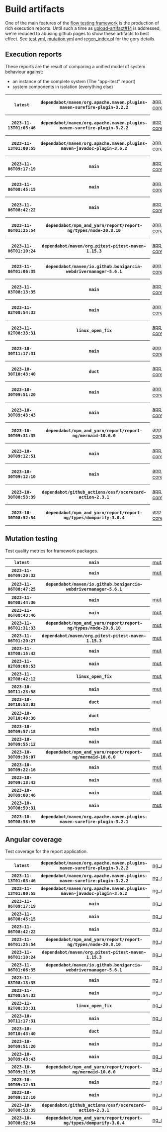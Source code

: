 # Build artifacts

One of the main features of the [flow testing framework](https://github.com/Mastercard/flow) is the production of rich execution reports.
Until such a time as [upload-artifact#14](https://github.com/actions/upload-artifact/issues/14) is addressed, we're reduced to abusing github pages to show these artifacts to best effect.
See [test.yml](https://github.com/Mastercard/flow/blob/main/.github/workflows/test.yml), [mutation.yml](https://github.com/Mastercard/flow/blob/main/.github/workflows/mutation.yml) and [regen_index.pl](https://github.com/Mastercard/flow/blob/pages/regen_index.pl) for the gory details.

## Execution reports

These reports are the result of comparing a unified model of system behaviour against:
 * an instance of the complete system (The "app-itest" report)
 * system components in isolation (everything else)

<!-- start:execution -->
<table>
	<tbody>
		<tr> <th><code>latest</code></th>
			 <th><code>dependabot/maven/org.apache.maven.plugins-maven-surefire-plugin-3.2.2</code></th>
			<td><a href="execution/latest/app-core/target/mctf/latest/index.html">app-core</a></td>
			<td><a href="execution/latest/app-histogram/target/mctf/latest/index.html">app-histogram</a></td>
			<td><a href="execution/latest/app-itest/target/mctf/latest/index.html">app-itest</a></td>
			<td><a href="execution/latest/app-queue/target/mctf/latest/index.html">app-queue</a></td>
			<td><a href="execution/latest/app-store/target/mctf/latest/index.html">app-store</a></td>
			<td><a href="execution/latest/app-ui/target/mctf/latest/index.html">app-ui</a></td>
			<td><a href="execution/latest/app-web-ui/target/mctf/latest/index.html">app-web-ui</a></td>
		</tr>
		<tr> <th><code>2023-11-13T01:03:46</code></th>
			 <th><code>dependabot/maven/org.apache.maven.plugins-maven-surefire-plugin-3.2.2</code></th>
			<td><a href="execution/1699837426/app-core/target/mctf/latest/index.html">app-core</a></td>
			<td><a href="execution/1699837426/app-histogram/target/mctf/latest/index.html">app-histogram</a></td>
			<td><a href="execution/1699837426/app-itest/target/mctf/latest/index.html">app-itest</a></td>
			<td><a href="execution/1699837426/app-queue/target/mctf/latest/index.html">app-queue</a></td>
			<td><a href="execution/1699837426/app-store/target/mctf/latest/index.html">app-store</a></td>
			<td><a href="execution/1699837426/app-ui/target/mctf/latest/index.html">app-ui</a></td>
			<td><a href="execution/1699837426/app-web-ui/target/mctf/latest/index.html">app-web-ui</a></td>
		</tr>
		<tr> <th><code>2023-11-13T01:00:55</code></th>
			 <th><code>dependabot/maven/org.apache.maven.plugins-maven-javadoc-plugin-3.6.2</code></th>
			<td><a href="execution/1699837255/app-core/target/mctf/latest/index.html">app-core</a></td>
			<td><a href="execution/1699837255/app-histogram/target/mctf/latest/index.html">app-histogram</a></td>
			<td><a href="execution/1699837255/app-itest/target/mctf/latest/index.html">app-itest</a></td>
			<td><a href="execution/1699837255/app-queue/target/mctf/latest/index.html">app-queue</a></td>
			<td><a href="execution/1699837255/app-store/target/mctf/latest/index.html">app-store</a></td>
			<td><a href="execution/1699837255/app-ui/target/mctf/latest/index.html">app-ui</a></td>
			<td><a href="execution/1699837255/app-web-ui/target/mctf/latest/index.html">app-web-ui</a></td>
		</tr>
		<tr> <th><code>2023-11-06T09:17:19</code></th>
			 <th><code>main</code></th>
			<td><a href="execution/1699262239/app-core/target/mctf/latest/index.html">app-core</a></td>
			<td><a href="execution/1699262239/app-histogram/target/mctf/latest/index.html">app-histogram</a></td>
			<td><a href="execution/1699262239/app-itest/target/mctf/latest/index.html">app-itest</a></td>
			<td><a href="execution/1699262239/app-queue/target/mctf/latest/index.html">app-queue</a></td>
			<td><a href="execution/1699262239/app-store/target/mctf/latest/index.html">app-store</a></td>
			<td><a href="execution/1699262239/app-ui/target/mctf/latest/index.html">app-ui</a></td>
			<td><a href="execution/1699262239/app-web-ui/target/mctf/latest/index.html">app-web-ui</a></td>
		</tr>
		<tr> <th><code>2023-11-06T08:45:15</code></th>
			 <th><code>main</code></th>
			<td><a href="execution/1699260315/app-core/target/mctf/latest/index.html">app-core</a></td>
			<td><a href="execution/1699260315/app-histogram/target/mctf/latest/index.html">app-histogram</a></td>
			<td><a href="execution/1699260315/app-itest/target/mctf/latest/index.html">app-itest</a></td>
			<td><a href="execution/1699260315/app-queue/target/mctf/latest/index.html">app-queue</a></td>
			<td><a href="execution/1699260315/app-store/target/mctf/latest/index.html">app-store</a></td>
			<td><a href="execution/1699260315/app-ui/target/mctf/latest/index.html">app-ui</a></td>
			<td><a href="execution/1699260315/app-web-ui/target/mctf/latest/index.html">app-web-ui</a></td>
		</tr>
		<tr> <th><code>2023-11-06T08:42:22</code></th>
			 <th><code>main</code></th>
			<td><a href="execution/1699260142/app-core/target/mctf/latest/index.html">app-core</a></td>
			<td><a href="execution/1699260142/app-histogram/target/mctf/latest/index.html">app-histogram</a></td>
			<td><a href="execution/1699260142/app-itest/target/mctf/latest/index.html">app-itest</a></td>
			<td><a href="execution/1699260142/app-queue/target/mctf/latest/index.html">app-queue</a></td>
			<td><a href="execution/1699260142/app-store/target/mctf/latest/index.html">app-store</a></td>
			<td><a href="execution/1699260142/app-ui/target/mctf/latest/index.html">app-ui</a></td>
			<td><a href="execution/1699260142/app-web-ui/target/mctf/latest/index.html">app-web-ui</a></td>
		</tr>
		<tr> <th><code>2023-11-06T01:25:54</code></th>
			 <th><code>dependabot/npm_and_yarn/report/report-ng/types/node-20.8.10</code></th>
			<td><a href="execution/1699233954/app-core/target/mctf/latest/index.html">app-core</a></td>
			<td><a href="execution/1699233954/app-histogram/target/mctf/latest/index.html">app-histogram</a></td>
			<td><a href="execution/1699233954/app-itest/target/mctf/latest/index.html">app-itest</a></td>
			<td><a href="execution/1699233954/app-queue/target/mctf/latest/index.html">app-queue</a></td>
			<td><a href="execution/1699233954/app-store/target/mctf/latest/index.html">app-store</a></td>
			<td><a href="execution/1699233954/app-ui/target/mctf/latest/index.html">app-ui</a></td>
			<td><a href="execution/1699233954/app-web-ui/target/mctf/latest/index.html">app-web-ui</a></td>
		</tr>
		<tr> <th><code>2023-11-06T01:10:24</code></th>
			 <th><code>dependabot/maven/org.pitest-pitest-maven-1.15.3</code></th>
			<td><a href="execution/1699233024/app-core/target/mctf/latest/index.html">app-core</a></td>
			<td><a href="execution/1699233024/app-histogram/target/mctf/latest/index.html">app-histogram</a></td>
			<td><a href="execution/1699233024/app-itest/target/mctf/latest/index.html">app-itest</a></td>
			<td><a href="execution/1699233024/app-queue/target/mctf/latest/index.html">app-queue</a></td>
			<td><a href="execution/1699233024/app-store/target/mctf/latest/index.html">app-store</a></td>
			<td><a href="execution/1699233024/app-ui/target/mctf/latest/index.html">app-ui</a></td>
			<td><a href="execution/1699233024/app-web-ui/target/mctf/latest/index.html">app-web-ui</a></td>
		</tr>
		<tr> <th><code>2023-11-06T01:06:35</code></th>
			 <th><code>dependabot/maven/io.github.bonigarcia-webdrivermanager-5.6.1</code></th>
			<td><a href="execution/1699232795/app-core/target/mctf/latest/index.html">app-core</a></td>
			<td><a href="execution/1699232795/app-histogram/target/mctf/latest/index.html">app-histogram</a></td>
			<td><a href="execution/1699232795/app-itest/target/mctf/latest/index.html">app-itest</a></td>
			<td><a href="execution/1699232795/app-queue/target/mctf/latest/index.html">app-queue</a></td>
			<td><a href="execution/1699232795/app-store/target/mctf/latest/index.html">app-store</a></td>
			<td><a href="execution/1699232795/app-ui/target/mctf/latest/index.html">app-ui</a></td>
			<td><a href="execution/1699232795/app-web-ui/target/mctf/latest/index.html">app-web-ui</a></td>
		</tr>
		<tr> <th><code>2023-11-03T08:13:35</code></th>
			 <th><code>main</code></th>
			<td><a href="execution/1698999215/app-core/target/mctf/latest/index.html">app-core</a></td>
			<td><a href="execution/1698999215/app-histogram/target/mctf/latest/index.html">app-histogram</a></td>
			<td><a href="execution/1698999215/app-itest/target/mctf/latest/index.html">app-itest</a></td>
			<td><a href="execution/1698999215/app-queue/target/mctf/latest/index.html">app-queue</a></td>
			<td><a href="execution/1698999215/app-store/target/mctf/latest/index.html">app-store</a></td>
			<td><a href="execution/1698999215/app-ui/target/mctf/latest/index.html">app-ui</a></td>
			<td><a href="execution/1698999215/app-web-ui/target/mctf/latest/index.html">app-web-ui</a></td>
		</tr>
		<tr> <th><code>2023-11-02T08:54:33</code></th>
			 <th><code>main</code></th>
			<td><a href="execution/1698915273/app-core/target/mctf/latest/index.html">app-core</a></td>
			<td><a href="execution/1698915273/app-histogram/target/mctf/latest/index.html">app-histogram</a></td>
			<td><a href="execution/1698915273/app-itest/target/mctf/latest/index.html">app-itest</a></td>
			<td><a href="execution/1698915273/app-queue/target/mctf/latest/index.html">app-queue</a></td>
			<td><a href="execution/1698915273/app-store/target/mctf/latest/index.html">app-store</a></td>
			<td><a href="execution/1698915273/app-ui/target/mctf/latest/index.html">app-ui</a></td>
			<td><a href="execution/1698915273/app-web-ui/target/mctf/latest/index.html">app-web-ui</a></td>
		</tr>
		<tr> <th><code>2023-11-02T08:33:31</code></th>
			 <th><code>linux_open_fix</code></th>
			<td><a href="execution/1698914011/app-core/target/mctf/latest/index.html">app-core</a></td>
			<td><a href="execution/1698914011/app-histogram/target/mctf/latest/index.html">app-histogram</a></td>
			<td><a href="execution/1698914011/app-itest/target/mctf/latest/index.html">app-itest</a></td>
			<td><a href="execution/1698914011/app-queue/target/mctf/latest/index.html">app-queue</a></td>
			<td><a href="execution/1698914011/app-store/target/mctf/latest/index.html">app-store</a></td>
			<td><a href="execution/1698914011/app-ui/target/mctf/latest/index.html">app-ui</a></td>
			<td><a href="execution/1698914011/app-web-ui/target/mctf/latest/index.html">app-web-ui</a></td>
		</tr>
		<tr> <th><code>2023-10-30T11:17:31</code></th>
			 <th><code>main</code></th>
			<td><a href="execution/1698664651/app-core/target/mctf/latest/index.html">app-core</a></td>
			<td><a href="execution/1698664651/app-histogram/target/mctf/latest/index.html">app-histogram</a></td>
			<td><a href="execution/1698664651/app-itest/target/mctf/latest/index.html">app-itest</a></td>
			<td><a href="execution/1698664651/app-queue/target/mctf/latest/index.html">app-queue</a></td>
			<td><a href="execution/1698664651/app-store/target/mctf/latest/index.html">app-store</a></td>
			<td><a href="execution/1698664651/app-ui/target/mctf/latest/index.html">app-ui</a></td>
			<td><a href="execution/1698664651/app-web-ui/target/mctf/latest/index.html">app-web-ui</a></td>
		</tr>
		<tr> <th><code>2023-10-30T10:43:40</code></th>
			 <th><code>duct</code></th>
			<td><a href="execution/1698662620/app-core/target/mctf/latest/index.html">app-core</a></td>
			<td><a href="execution/1698662620/app-histogram/target/mctf/latest/index.html">app-histogram</a></td>
			<td><a href="execution/1698662620/app-itest/target/mctf/latest/index.html">app-itest</a></td>
			<td><a href="execution/1698662620/app-queue/target/mctf/latest/index.html">app-queue</a></td>
			<td><a href="execution/1698662620/app-store/target/mctf/latest/index.html">app-store</a></td>
			<td><a href="execution/1698662620/app-ui/target/mctf/latest/index.html">app-ui</a></td>
			<td><a href="execution/1698662620/app-web-ui/target/mctf/latest/index.html">app-web-ui</a></td>
		</tr>
		<tr> <th><code>2023-10-30T09:51:20</code></th>
			 <th><code>main</code></th>
			<td><a href="execution/1698659480/app-core/target/mctf/latest/index.html">app-core</a></td>
			<td><a href="execution/1698659480/app-histogram/target/mctf/latest/index.html">app-histogram</a></td>
			<td><a href="execution/1698659480/app-itest/target/mctf/latest/index.html">app-itest</a></td>
			<td><a href="execution/1698659480/app-queue/target/mctf/latest/index.html">app-queue</a></td>
			<td><a href="execution/1698659480/app-store/target/mctf/latest/index.html">app-store</a></td>
			<td><a href="execution/1698659480/app-ui/target/mctf/latest/index.html">app-ui</a></td>
			<td><a href="execution/1698659480/app-web-ui/target/mctf/latest/index.html">app-web-ui</a></td>
		</tr>
		<tr> <th><code>2023-10-30T09:43:43</code></th>
			 <th><code>main</code></th>
			<td><a href="execution/1698659023/app-core/target/mctf/latest/index.html">app-core</a></td>
			<td><a href="execution/1698659023/app-histogram/target/mctf/latest/index.html">app-histogram</a></td>
			<td><a href="execution/1698659023/app-itest/target/mctf/latest/index.html">app-itest</a></td>
			<td><a href="execution/1698659023/app-queue/target/mctf/latest/index.html">app-queue</a></td>
			<td><a href="execution/1698659023/app-store/target/mctf/latest/index.html">app-store</a></td>
			<td><a href="execution/1698659023/app-ui/target/mctf/latest/index.html">app-ui</a></td>
			<td><a href="execution/1698659023/app-web-ui/target/mctf/latest/index.html">app-web-ui</a></td>
		</tr>
		<tr> <th><code>2023-10-30T09:31:35</code></th>
			 <th><code>dependabot/npm_and_yarn/report/report-ng/mermaid-10.6.0</code></th>
			<td><a href="execution/1698658295/app-core/target/mctf/latest/index.html">app-core</a></td>
			<td><a href="execution/1698658295/app-histogram/target/mctf/latest/index.html">app-histogram</a></td>
			<td><a href="execution/1698658295/app-itest/target/mctf/latest/index.html">app-itest</a></td>
			<td><a href="execution/1698658295/app-queue/target/mctf/latest/index.html">app-queue</a></td>
			<td><a href="execution/1698658295/app-store/target/mctf/latest/index.html">app-store</a></td>
			<td><a href="execution/1698658295/app-ui/target/mctf/latest/index.html">app-ui</a></td>
			<td><a href="execution/1698658295/app-web-ui/target/mctf/latest/index.html">app-web-ui</a></td>
		</tr>
		<tr> <th><code>2023-10-30T09:12:51</code></th>
			 <th><code>main</code></th>
			<td><a href="execution/1698657171/app-core/target/mctf/latest/index.html">app-core</a></td>
			<td><a href="execution/1698657171/app-histogram/target/mctf/latest/index.html">app-histogram</a></td>
			<td><a href="execution/1698657171/app-itest/target/mctf/latest/index.html">app-itest</a></td>
			<td><a href="execution/1698657171/app-queue/target/mctf/latest/index.html">app-queue</a></td>
			<td><a href="execution/1698657171/app-store/target/mctf/latest/index.html">app-store</a></td>
			<td><a href="execution/1698657171/app-ui/target/mctf/latest/index.html">app-ui</a></td>
			<td><a href="execution/1698657171/app-web-ui/target/mctf/latest/index.html">app-web-ui</a></td>
		</tr>
		<tr> <th><code>2023-10-30T09:12:10</code></th>
			 <th><code>main</code></th>
			<td><a href="execution/1698657130/app-core/target/mctf/latest/index.html">app-core</a></td>
			<td><a href="execution/1698657130/app-histogram/target/mctf/latest/index.html">app-histogram</a></td>
			<td><a href="execution/1698657130/app-itest/target/mctf/latest/index.html">app-itest</a></td>
			<td><a href="execution/1698657130/app-queue/target/mctf/latest/index.html">app-queue</a></td>
			<td><a href="execution/1698657130/app-store/target/mctf/latest/index.html">app-store</a></td>
			<td><a href="execution/1698657130/app-ui/target/mctf/latest/index.html">app-ui</a></td>
			<td><a href="execution/1698657130/app-web-ui/target/mctf/latest/index.html">app-web-ui</a></td>
		</tr>
		<tr> <th><code>2023-10-30T08:53:39</code></th>
			 <th><code>dependabot/github_actions/ossf/scorecard-action-2.3.1</code></th>
			<td><a href="execution/1698656019/app-core/target/mctf/latest/index.html">app-core</a></td>
			<td><a href="execution/1698656019/app-histogram/target/mctf/latest/index.html">app-histogram</a></td>
			<td><a href="execution/1698656019/app-itest/target/mctf/latest/index.html">app-itest</a></td>
			<td><a href="execution/1698656019/app-queue/target/mctf/latest/index.html">app-queue</a></td>
			<td><a href="execution/1698656019/app-store/target/mctf/latest/index.html">app-store</a></td>
			<td><a href="execution/1698656019/app-ui/target/mctf/latest/index.html">app-ui</a></td>
			<td><a href="execution/1698656019/app-web-ui/target/mctf/latest/index.html">app-web-ui</a></td>
		</tr>
		<tr> <th><code>2023-10-30T08:52:54</code></th>
			 <th><code>dependabot/npm_and_yarn/report/report-ng/types/dompurify-3.0.4</code></th>
			<td><a href="execution/1698655974/app-core/target/mctf/latest/index.html">app-core</a></td>
			<td><a href="execution/1698655974/app-histogram/target/mctf/latest/index.html">app-histogram</a></td>
			<td><a href="execution/1698655974/app-itest/target/mctf/latest/index.html">app-itest</a></td>
			<td><a href="execution/1698655974/app-queue/target/mctf/latest/index.html">app-queue</a></td>
			<td><a href="execution/1698655974/app-store/target/mctf/latest/index.html">app-store</a></td>
			<td><a href="execution/1698655974/app-ui/target/mctf/latest/index.html">app-ui</a></td>
			<td><a href="execution/1698655974/app-web-ui/target/mctf/latest/index.html">app-web-ui</a></td>
		</tr>
	</tbody>
</table>
<!-- end:execution -->

## Mutation testing

Test quality metrics for framework packages.

<!-- start:mutation -->
<table>
	<tbody>
		<tr> <th><code>latest</code></th>
			 <th><code>main</code></th>
			<td><a href="mutation/latest/mutation_report/index.html">mutation</a></td>
			<td></td>
			<td></td>
			<td></td>
			<td></td>
			<td></td>
			<td></td>
			<td></td>
			<td></td>
			<td></td>
			<td></td>
			<td></td>
			<td></td>
			<td></td>
		</tr>
		<tr> <th><code>2023-11-06T09:20:32</code></th>
			 <th><code>main</code></th>
			<td><a href="mutation/1699262432/mutation_report/index.html">mutation</a></td>
			<td></td>
			<td></td>
			<td></td>
			<td></td>
			<td></td>
			<td></td>
			<td></td>
			<td></td>
			<td></td>
			<td></td>
			<td></td>
			<td></td>
			<td></td>
		</tr>
		<tr> <th><code>2023-11-06T08:47:25</code></th>
			 <th><code>dependabot/maven/io.github.bonigarcia-webdrivermanager-5.6.1</code></th>
			<td></td>
			<td><a href="mutation/1699260445/mutation_report/index.html">mutation_report</a></td>
			<td><a href="mutation/1699260445/project_mutation_reports/api/target/pit-reports/index.html">project_mutation_reports/api/target/pit-reports</a></td>
			<td><a href="mutation/1699260445/project_mutation_reports/builder/target/pit-reports/index.html">project_mutation_reports/builder/target/pit-reports</a></td>
			<td><a href="mutation/1699260445/project_mutation_reports/message/message-core/target/pit-reports/index.html">project_mutation_reports/message/message-core/target/pit-reports</a></td>
			<td><a href="mutation/1699260445/project_mutation_reports/message/message-http/target/pit-reports/index.html">project_mutation_reports/message/message-http/target/pit-reports</a></td>
			<td><a href="mutation/1699260445/project_mutation_reports/message/message-json/target/pit-reports/index.html">project_mutation_reports/message/message-json/target/pit-reports</a></td>
			<td><a href="mutation/1699260445/project_mutation_reports/message/message-sql/target/pit-reports/index.html">project_mutation_reports/message/message-sql/target/pit-reports</a></td>
			<td><a href="mutation/1699260445/project_mutation_reports/message/message-text/target/pit-reports/index.html">project_mutation_reports/message/message-text/target/pit-reports</a></td>
			<td><a href="mutation/1699260445/project_mutation_reports/message/message-web/target/pit-reports/index.html">project_mutation_reports/message/message-web/target/pit-reports</a></td>
			<td><a href="mutation/1699260445/project_mutation_reports/message/message-xml/target/pit-reports/index.html">project_mutation_reports/message/message-xml/target/pit-reports</a></td>
			<td><a href="mutation/1699260445/project_mutation_reports/model/target/pit-reports/index.html">project_mutation_reports/model/target/pit-reports</a></td>
			<td><a href="mutation/1699260445/project_mutation_reports/validation/validation-core/target/pit-reports/index.html">project_mutation_reports/validation/validation-core/target/pit-reports</a></td>
			<td><a href="mutation/1699260445/project_mutation_reports/validation/validation-junit5/target/pit-reports/index.html">project_mutation_reports/validation/validation-junit5/target/pit-reports</a></td>
		</tr>
		<tr> <th><code>2023-11-06T08:44:36</code></th>
			 <th><code>main</code></th>
			<td><a href="mutation/1699260276/mutation_report/index.html">mutation</a></td>
			<td></td>
			<td></td>
			<td></td>
			<td></td>
			<td></td>
			<td></td>
			<td></td>
			<td></td>
			<td></td>
			<td></td>
			<td></td>
			<td></td>
			<td></td>
		</tr>
		<tr> <th><code>2023-11-06T08:43:46</code></th>
			 <th><code>main</code></th>
			<td><a href="mutation/1699260226/mutation_report/index.html">mutation</a></td>
			<td></td>
			<td></td>
			<td></td>
			<td></td>
			<td></td>
			<td></td>
			<td></td>
			<td></td>
			<td></td>
			<td></td>
			<td></td>
			<td></td>
			<td></td>
		</tr>
		<tr> <th><code>2023-11-06T01:31:33</code></th>
			 <th><code>dependabot/npm_and_yarn/report/report-ng/types/node-20.8.10</code></th>
			<td><a href="mutation/1699234293/mutation_report/index.html">mutation</a></td>
			<td></td>
			<td></td>
			<td></td>
			<td></td>
			<td></td>
			<td></td>
			<td></td>
			<td></td>
			<td></td>
			<td></td>
			<td></td>
			<td></td>
			<td></td>
		</tr>
		<tr> <th><code>2023-11-06T01:20:27</code></th>
			 <th><code>dependabot/maven/org.pitest-pitest-maven-1.15.3</code></th>
			<td><a href="mutation/1699233627/mutation_report/index.html">mutation</a></td>
			<td></td>
			<td></td>
			<td></td>
			<td></td>
			<td></td>
			<td></td>
			<td></td>
			<td></td>
			<td></td>
			<td></td>
			<td></td>
			<td></td>
			<td></td>
		</tr>
		<tr> <th><code>2023-11-03T08:15:42</code></th>
			 <th><code>main</code></th>
			<td><a href="mutation/1698999342/mutation_report/index.html">mutation</a></td>
			<td></td>
			<td></td>
			<td></td>
			<td></td>
			<td></td>
			<td></td>
			<td></td>
			<td></td>
			<td></td>
			<td></td>
			<td></td>
			<td></td>
			<td></td>
		</tr>
		<tr> <th><code>2023-11-02T09:08:53</code></th>
			 <th><code>main</code></th>
			<td><a href="mutation/1698916133/mutation_report/index.html">mutation</a></td>
			<td></td>
			<td></td>
			<td></td>
			<td></td>
			<td></td>
			<td></td>
			<td></td>
			<td></td>
			<td></td>
			<td></td>
			<td></td>
			<td></td>
			<td></td>
		</tr>
		<tr> <th><code>2023-11-02T08:42:12</code></th>
			 <th><code>linux_open_fix</code></th>
			<td><a href="mutation/1698914532/mutation_report/index.html">mutation</a></td>
			<td></td>
			<td></td>
			<td></td>
			<td></td>
			<td></td>
			<td></td>
			<td></td>
			<td></td>
			<td></td>
			<td></td>
			<td></td>
			<td></td>
			<td></td>
		</tr>
		<tr> <th><code>2023-10-30T11:23:58</code></th>
			 <th><code>main</code></th>
			<td><a href="mutation/1698665038/mutation_report/index.html">mutation</a></td>
			<td></td>
			<td></td>
			<td></td>
			<td></td>
			<td></td>
			<td></td>
			<td></td>
			<td></td>
			<td></td>
			<td></td>
			<td></td>
			<td></td>
			<td></td>
		</tr>
		<tr> <th><code>2023-10-30T10:53:03</code></th>
			 <th><code>duct</code></th>
			<td><a href="mutation/1698663183/mutation_report/index.html">mutation</a></td>
			<td></td>
			<td></td>
			<td></td>
			<td></td>
			<td></td>
			<td></td>
			<td></td>
			<td></td>
			<td></td>
			<td></td>
			<td></td>
			<td></td>
			<td></td>
		</tr>
		<tr> <th><code>2023-10-30T10:40:38</code></th>
			 <th><code>duct</code></th>
			<td></td>
			<td><a href="mutation/1698662438/mutation_report/index.html">mutation_report</a></td>
			<td><a href="mutation/1698662438/project_mutation_reports/api/target/pit-reports/index.html">project_mutation_reports/api/target/pit-reports</a></td>
			<td><a href="mutation/1698662438/project_mutation_reports/builder/target/pit-reports/index.html">project_mutation_reports/builder/target/pit-reports</a></td>
			<td><a href="mutation/1698662438/project_mutation_reports/message/message-core/target/pit-reports/index.html">project_mutation_reports/message/message-core/target/pit-reports</a></td>
			<td><a href="mutation/1698662438/project_mutation_reports/message/message-http/target/pit-reports/index.html">project_mutation_reports/message/message-http/target/pit-reports</a></td>
			<td><a href="mutation/1698662438/project_mutation_reports/message/message-json/target/pit-reports/index.html">project_mutation_reports/message/message-json/target/pit-reports</a></td>
			<td><a href="mutation/1698662438/project_mutation_reports/message/message-sql/target/pit-reports/index.html">project_mutation_reports/message/message-sql/target/pit-reports</a></td>
			<td><a href="mutation/1698662438/project_mutation_reports/message/message-text/target/pit-reports/index.html">project_mutation_reports/message/message-text/target/pit-reports</a></td>
			<td><a href="mutation/1698662438/project_mutation_reports/message/message-web/target/pit-reports/index.html">project_mutation_reports/message/message-web/target/pit-reports</a></td>
			<td><a href="mutation/1698662438/project_mutation_reports/message/message-xml/target/pit-reports/index.html">project_mutation_reports/message/message-xml/target/pit-reports</a></td>
			<td><a href="mutation/1698662438/project_mutation_reports/model/target/pit-reports/index.html">project_mutation_reports/model/target/pit-reports</a></td>
			<td><a href="mutation/1698662438/project_mutation_reports/validation/validation-core/target/pit-reports/index.html">project_mutation_reports/validation/validation-core/target/pit-reports</a></td>
			<td><a href="mutation/1698662438/project_mutation_reports/validation/validation-junit5/target/pit-reports/index.html">project_mutation_reports/validation/validation-junit5/target/pit-reports</a></td>
		</tr>
		<tr> <th><code>2023-10-30T09:57:18</code></th>
			 <th><code>main</code></th>
			<td><a href="mutation/1698659838/mutation_report/index.html">mutation</a></td>
			<td></td>
			<td></td>
			<td></td>
			<td></td>
			<td></td>
			<td></td>
			<td></td>
			<td></td>
			<td></td>
			<td></td>
			<td></td>
			<td></td>
			<td></td>
		</tr>
		<tr> <th><code>2023-10-30T09:55:12</code></th>
			 <th><code>main</code></th>
			<td><a href="mutation/1698659712/mutation_report/index.html">mutation</a></td>
			<td></td>
			<td></td>
			<td></td>
			<td></td>
			<td></td>
			<td></td>
			<td></td>
			<td></td>
			<td></td>
			<td></td>
			<td></td>
			<td></td>
			<td></td>
		</tr>
		<tr> <th><code>2023-10-30T09:36:07</code></th>
			 <th><code>dependabot/npm_and_yarn/report/report-ng/mermaid-10.6.0</code></th>
			<td><a href="mutation/1698658567/mutation_report/index.html">mutation</a></td>
			<td></td>
			<td></td>
			<td></td>
			<td></td>
			<td></td>
			<td></td>
			<td></td>
			<td></td>
			<td></td>
			<td></td>
			<td></td>
			<td></td>
			<td></td>
		</tr>
		<tr> <th><code>2023-10-30T09:22:16</code></th>
			 <th><code>main</code></th>
			<td><a href="mutation/1698657736/mutation_report/index.html">mutation</a></td>
			<td></td>
			<td></td>
			<td></td>
			<td></td>
			<td></td>
			<td></td>
			<td></td>
			<td></td>
			<td></td>
			<td></td>
			<td></td>
			<td></td>
			<td></td>
		</tr>
		<tr> <th><code>2023-10-30T09:18:43</code></th>
			 <th><code>main</code></th>
			<td><a href="mutation/1698657523/mutation_report/index.html">mutation</a></td>
			<td></td>
			<td></td>
			<td></td>
			<td></td>
			<td></td>
			<td></td>
			<td></td>
			<td></td>
			<td></td>
			<td></td>
			<td></td>
			<td></td>
			<td></td>
		</tr>
		<tr> <th><code>2023-10-30T09:00:46</code></th>
			 <th><code>main</code></th>
			<td><a href="mutation/1698656446/mutation_report/index.html">mutation</a></td>
			<td></td>
			<td></td>
			<td></td>
			<td></td>
			<td></td>
			<td></td>
			<td></td>
			<td></td>
			<td></td>
			<td></td>
			<td></td>
			<td></td>
			<td></td>
		</tr>
		<tr> <th><code>2023-10-30T08:59:31</code></th>
			 <th><code>main</code></th>
			<td><a href="mutation/1698656371/mutation_report/index.html">mutation</a></td>
			<td></td>
			<td></td>
			<td></td>
			<td></td>
			<td></td>
			<td></td>
			<td></td>
			<td></td>
			<td></td>
			<td></td>
			<td></td>
			<td></td>
			<td></td>
		</tr>
		<tr> <th><code>2023-10-30T08:58:59</code></th>
			 <th><code>dependabot/maven/org.apache.maven.plugins-maven-surefire-plugin-3.2.1</code></th>
			<td></td>
			<td><a href="mutation/1698656339/mutation_report/index.html">mutation_report</a></td>
			<td><a href="mutation/1698656339/project_mutation_reports/api/target/pit-reports/index.html">project_mutation_reports/api/target/pit-reports</a></td>
			<td><a href="mutation/1698656339/project_mutation_reports/builder/target/pit-reports/index.html">project_mutation_reports/builder/target/pit-reports</a></td>
			<td><a href="mutation/1698656339/project_mutation_reports/message/message-core/target/pit-reports/index.html">project_mutation_reports/message/message-core/target/pit-reports</a></td>
			<td><a href="mutation/1698656339/project_mutation_reports/message/message-http/target/pit-reports/index.html">project_mutation_reports/message/message-http/target/pit-reports</a></td>
			<td><a href="mutation/1698656339/project_mutation_reports/message/message-json/target/pit-reports/index.html">project_mutation_reports/message/message-json/target/pit-reports</a></td>
			<td><a href="mutation/1698656339/project_mutation_reports/message/message-sql/target/pit-reports/index.html">project_mutation_reports/message/message-sql/target/pit-reports</a></td>
			<td><a href="mutation/1698656339/project_mutation_reports/message/message-text/target/pit-reports/index.html">project_mutation_reports/message/message-text/target/pit-reports</a></td>
			<td><a href="mutation/1698656339/project_mutation_reports/message/message-web/target/pit-reports/index.html">project_mutation_reports/message/message-web/target/pit-reports</a></td>
			<td><a href="mutation/1698656339/project_mutation_reports/message/message-xml/target/pit-reports/index.html">project_mutation_reports/message/message-xml/target/pit-reports</a></td>
			<td><a href="mutation/1698656339/project_mutation_reports/model/target/pit-reports/index.html">project_mutation_reports/model/target/pit-reports</a></td>
			<td><a href="mutation/1698656339/project_mutation_reports/validation/validation-core/target/pit-reports/index.html">project_mutation_reports/validation/validation-core/target/pit-reports</a></td>
			<td><a href="mutation/1698656339/project_mutation_reports/validation/validation-junit5/target/pit-reports/index.html">project_mutation_reports/validation/validation-junit5/target/pit-reports</a></td>
		</tr>
	</tbody>
</table>
<!-- end:mutation -->

## Angular coverage

Test coverage for the report application.

<!-- start:ng_coverage -->
<table>
	<tbody>
		<tr> <th><code>latest</code></th>
			 <th><code>dependabot/maven/org.apache.maven.plugins-maven-surefire-plugin-3.2.2</code></th>
			<td><a href="ng_coverage/latest/report/index.html">ng_coverage</a></td>
		</tr>
		<tr> <th><code>2023-11-13T01:03:46</code></th>
			 <th><code>dependabot/maven/org.apache.maven.plugins-maven-surefire-plugin-3.2.2</code></th>
			<td><a href="ng_coverage/1699837426/report/index.html">ng_coverage</a></td>
		</tr>
		<tr> <th><code>2023-11-13T01:00:55</code></th>
			 <th><code>dependabot/maven/org.apache.maven.plugins-maven-javadoc-plugin-3.6.2</code></th>
			<td><a href="ng_coverage/1699837255/report/index.html">ng_coverage</a></td>
		</tr>
		<tr> <th><code>2023-11-06T09:17:19</code></th>
			 <th><code>main</code></th>
			<td><a href="ng_coverage/1699262239/report/index.html">ng_coverage</a></td>
		</tr>
		<tr> <th><code>2023-11-06T08:45:15</code></th>
			 <th><code>main</code></th>
			<td><a href="ng_coverage/1699260315/report/index.html">ng_coverage</a></td>
		</tr>
		<tr> <th><code>2023-11-06T08:42:22</code></th>
			 <th><code>main</code></th>
			<td><a href="ng_coverage/1699260142/report/index.html">ng_coverage</a></td>
		</tr>
		<tr> <th><code>2023-11-06T01:25:54</code></th>
			 <th><code>dependabot/npm_and_yarn/report/report-ng/types/node-20.8.10</code></th>
			<td><a href="ng_coverage/1699233954/report/index.html">ng_coverage</a></td>
		</tr>
		<tr> <th><code>2023-11-06T01:10:24</code></th>
			 <th><code>dependabot/maven/org.pitest-pitest-maven-1.15.3</code></th>
			<td><a href="ng_coverage/1699233024/report/index.html">ng_coverage</a></td>
		</tr>
		<tr> <th><code>2023-11-06T01:06:35</code></th>
			 <th><code>dependabot/maven/io.github.bonigarcia-webdrivermanager-5.6.1</code></th>
			<td><a href="ng_coverage/1699232795/report/index.html">ng_coverage</a></td>
		</tr>
		<tr> <th><code>2023-11-03T08:13:35</code></th>
			 <th><code>main</code></th>
			<td><a href="ng_coverage/1698999215/report/index.html">ng_coverage</a></td>
		</tr>
		<tr> <th><code>2023-11-02T08:54:33</code></th>
			 <th><code>main</code></th>
			<td><a href="ng_coverage/1698915273/report/index.html">ng_coverage</a></td>
		</tr>
		<tr> <th><code>2023-11-02T08:33:31</code></th>
			 <th><code>linux_open_fix</code></th>
			<td><a href="ng_coverage/1698914011/report/index.html">ng_coverage</a></td>
		</tr>
		<tr> <th><code>2023-10-30T11:17:31</code></th>
			 <th><code>main</code></th>
			<td><a href="ng_coverage/1698664651/report/index.html">ng_coverage</a></td>
		</tr>
		<tr> <th><code>2023-10-30T10:43:40</code></th>
			 <th><code>duct</code></th>
			<td><a href="ng_coverage/1698662620/report/index.html">ng_coverage</a></td>
		</tr>
		<tr> <th><code>2023-10-30T09:51:20</code></th>
			 <th><code>main</code></th>
			<td><a href="ng_coverage/1698659480/report/index.html">ng_coverage</a></td>
		</tr>
		<tr> <th><code>2023-10-30T09:43:43</code></th>
			 <th><code>main</code></th>
			<td><a href="ng_coverage/1698659023/report/index.html">ng_coverage</a></td>
		</tr>
		<tr> <th><code>2023-10-30T09:31:35</code></th>
			 <th><code>dependabot/npm_and_yarn/report/report-ng/mermaid-10.6.0</code></th>
			<td><a href="ng_coverage/1698658295/report/index.html">ng_coverage</a></td>
		</tr>
		<tr> <th><code>2023-10-30T09:12:51</code></th>
			 <th><code>main</code></th>
			<td><a href="ng_coverage/1698657171/report/index.html">ng_coverage</a></td>
		</tr>
		<tr> <th><code>2023-10-30T09:12:10</code></th>
			 <th><code>main</code></th>
			<td><a href="ng_coverage/1698657130/report/index.html">ng_coverage</a></td>
		</tr>
		<tr> <th><code>2023-10-30T08:53:39</code></th>
			 <th><code>dependabot/github_actions/ossf/scorecard-action-2.3.1</code></th>
			<td><a href="ng_coverage/1698656019/report/index.html">ng_coverage</a></td>
		</tr>
		<tr> <th><code>2023-10-30T08:52:54</code></th>
			 <th><code>dependabot/npm_and_yarn/report/report-ng/types/dompurify-3.0.4</code></th>
			<td><a href="ng_coverage/1698655974/report/index.html">ng_coverage</a></td>
		</tr>
	</tbody>
</table>
<!-- end:ng_coverage -->